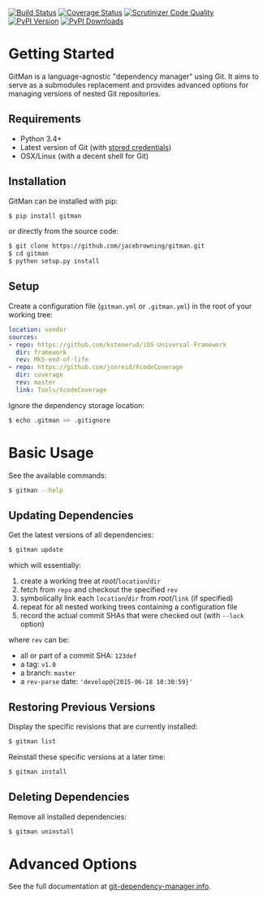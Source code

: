 [![Build Status](https://travis-ci.org/jacebrowning/gitman.svg?branch=develop)](https://travis-ci.org/jacebrowning/gitman)
[![Coverage Status](https://coveralls.io/repos/github/jacebrowning/gitman/badge.svg?branch=develop)](https://coveralls.io/github/jacebrowning/gitman?branch=develop)
[![Scrutinizer Code Quality](http://img.shields.io/scrutinizer/g/jacebrowning/gitman.svg)](https://scrutinizer-ci.com/g/jacebrowning/gitman/?branch=master)
[![PyPI Version](http://img.shields.io/pypi/v/GitMan.svg)](https://pypi.python.org/pypi/GitMan)
[![PyPI Downloads](http://img.shields.io/pypi/dm/GitMan.svg)](https://pypi.python.org/pypi/GitMan)

Getting Started
===============

GitMan is a language-agnostic "dependency manager" using Git. It aims to serve as a submodules replacement and provides advanced options for managing versions of nested Git repositories.

Requirements
------------

* Python 3.4+
* Latest version of Git (with [stored credentials](http://stackoverflow.com/questions/7773181))
* OSX/Linux (with a decent shell for Git)

Installation
------------

GitMan can be installed with pip:

```sh
$ pip install gitman
```

or directly from the source code:

```sh
$ git clone https://github.com/jacebrowning/gitman.git
$ cd gitman
$ python setup.py install
```

Setup
-----

Create a configuration file (`gitman.yml` or `.gitman.yml`) in the root of your working tree:

```yaml
location: vendor
sources:
- repo: https://github.com/kstenerud/iOS-Universal-Framework
  dir: framework
  rev: Mk5-end-of-life
- repo: https://github.com/jonreid/XcodeCoverage
  dir: coverage
  rev: master
  link: Tools/XcodeCoverage
```

Ignore the dependency storage location:

```sh
$ echo .gitman >> .gitignore
```

Basic Usage
===========

See the available commands:

```sh
$ gitman --help
```

Updating Dependencies
---------------------

Get the latest versions of all dependencies:

```sh
$ gitman update
```

which will essentially:

1. create a working tree at _root_/`location`/`dir`
2. fetch from `repo` and checkout the specified `rev`
3. symbolically link each `location`/`dir` from _root_/`link` (if specified)
4. repeat for all nested working trees containing a configuration file
5. record the actual commit SHAs that were checked out (with `--lock` option)

where `rev` can be:

* all or part of a commit SHA: `123def`
* a tag: `v1.0`
* a branch: `master`
* a `rev-parse` date: `'develop@{2015-06-18 10:30:59}'`

Restoring Previous Versions
---------------------------

Display the specific revisions that are currently installed:

```sh
$ gitman list
```

Reinstall these specific versions at a later time:

```sh
$ gitman install
```

Deleting Dependencies
---------------------

Remove all installed dependencies:

```sh
$ gitman uninstall
```

Advanced Options
================

See the full documentation at [git-dependency-manager.info](http://git-dependency-manager.info/interfaces/cli/).
